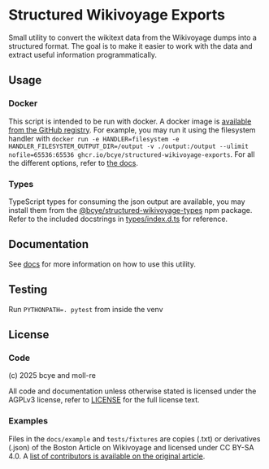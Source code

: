 # Structured Wikivoyage Exports

Small utility to convert the wikitext data from the Wikivoyage dumps into a structured format. The goal is to make it easier to work with the data and extract useful information programmatically.

## Usage

### Docker

This script is intended to be run with docker. A docker image is [available from the GitHub registry](https://github.com/bcye/structured-wikivoyage-exports/pkgs/container/structured-wikivoyage-exports). For example, you may run it using the filesystem handler with `docker run -e HANDLER=filesystem -e HANDLER_FILESYSTEM_OUTPUT_DIR=/output -v ./output:/output --ulimit nofile=65536:65536 ghcr.io/bcye/structured-wikivoyage-exports`. For all the different options, refer to [the docs](docs).

### Types

TypeScript types for consuming the json output are available, you may install them from the [@bcye/structured-wikivoyage-types](https://www.npmjs.com/package/@bcye/structured-wikivoyage-types) npm package. Refer to the included docstrings in [types/index.d.ts](types/index.d.ts) for reference.

## Documentation

See [docs](docs) for more information on how to use this utility.

## Testing

Run `PYTHONPATH=. pytest` from inside the venv

## License

### Code

(c) 2025 bcye and moll-re

All code and documentation unless otherwise stated is licensed under the AGPLv3 license, refer to [LICENSE](LICENSE) for the full license text.

### Examples

Files in the `docs/example` and `tests/fixtures` are copies (.txt) or derivatives (.json) of the Boston Article on Wikivoyage and licensed under CC BY-SA 4.0. A [list of contributors is available on the original article](https://en.wikivoyage.org/w/index.php?title=Boston&action=history).